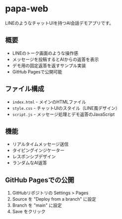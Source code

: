 # papa-web

LINEのようなチャットUIを持つAI会話デモアプリです。

## 概要

- LINEのトーク画面のような操作感
- メッセージを投稿するとAIからの返答を表示
- デモ用の固定返答を返すサンプル実装
- GitHub Pagesで公開可能

## ファイル構成

- `index.html` - メインのHTMLファイル
- `style.css` - チャットUIのスタイル（LINE風デザイン）
- `script.js` - メッセージ処理とデモ返答のJavaScript

## 機能

- リアルタイムメッセージ送信
- タイピングインジケーター
- レスポンシブデザイン
- ランダムなAI返答

## GitHub Pagesでの公開

1. GitHubリポジトリの Settings > Pages
2. Source を "Deploy from a branch" に設定
3. Branch を "main" に設定
4. Save をクリック